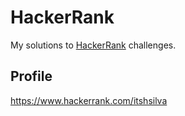 # HackerRank

My solutions to [HackerRank](https://hackerrank.com) challenges.

## Profile

https://www.hackerrank.com/itshsilva
